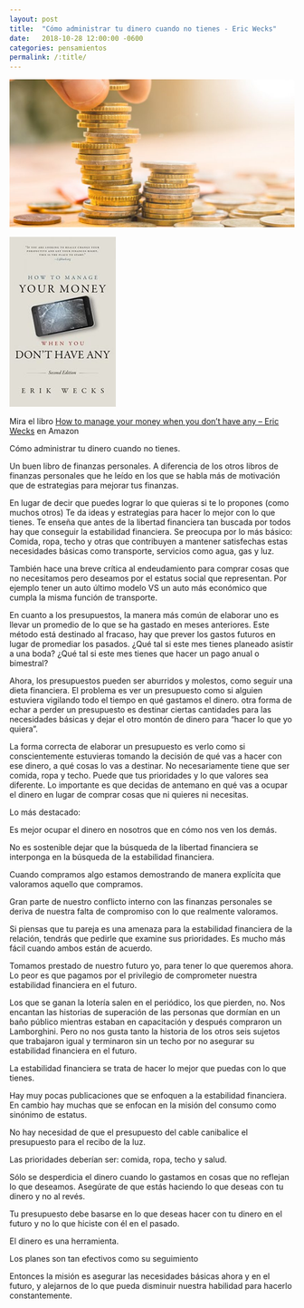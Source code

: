 ```yaml
---
layout: post
title:  "Cómo administrar tu dinero cuando no tienes - Eric Wecks"
date:   2018-10-28 12:00:00 -0600
categories: pensamientos
permalink: /:title/
---
```


<img src="/assets/post-images/como-administrar-tu-dinero-cuando-no-tienes.jpg">

<a href="https://amzn.to/2JnjScK"><img src="/assets/images/libro-como-administrar-tu-dinero-cuando-no-tienes.jpg"></a>

<p>Mira el libro <a href="https://amzn.to/2Da5LXZ">How to manage your money when you don’t have any – Eric Wecks</a> en Amazon</p>

Cómo administrar tu dinero cuando no tienes.

Un buen libro de finanzas personales. A diferencia de los otros libros de finanzas personales que he leído en los que se habla más de motivación que de estrategias para mejorar tus finanzas.

En lugar de decir que puedes lograr lo que quieras si te lo propones (como muchos otros) Te da ideas y estrategias para hacer lo mejor con lo que tienes. Te enseña que antes de la libertad financiera tan buscada por todos hay que conseguir la estabilidad financiera. Se preocupa por lo más básico: Comida, ropa, techo y otras que contribuyen a mantener satisfechas estas necesidades básicas como transporte, servicios como agua, gas y luz.

También hace una breve crítica al endeudamiento para comprar cosas que no necesitamos pero deseamos por el estatus social que representan. Por ejemplo tener un auto último modelo VS un auto más económico que cumpla la misma función de transporte.

En cuanto a los presupuestos, la manera más común de elaborar uno es llevar un promedio de lo que se ha gastado en meses anteriores. Este método está destinado al fracaso, hay que prever los gastos futuros en lugar de promediar los pasados. ¿Qué tal si este mes tienes planeado asistir a una boda? ¿Qué tal si este mes tienes que hacer un pago anual o bimestral?

Ahora, los presupuestos pueden ser aburridos y molestos, como seguir una dieta financiera. El problema es ver un presupuesto como si alguien estuviera vigilando todo el tiempo en qué gastamos el dinero. otra forma de echar a perder un presupuesto es destinar ciertas cantidades para las necesidades básicas y dejar el otro montón de dinero para “hacer lo que yo quiera”.

La forma correcta de elaborar un presupuesto es verlo como si conscientemente estuvieras tomando la decisión de qué vas a hacer con ese dinero, a qué cosas lo vas a destinar. No necesariamente tiene que ser comida, ropa y techo. Puede que tus prioridades y lo que valores sea diferente. Lo importante es que decidas de antemano en qué vas a ocupar el dinero en lugar de comprar cosas que ni quieres ni necesitas.

Lo más destacado:

Es mejor ocupar el dinero en nosotros que en cómo nos ven los demás.

No es sostenible dejar que la búsqueda de la libertad financiera se interponga en la búsqueda de la estabilidad financiera.

Cuando compramos algo estamos demostrando de manera explícita que valoramos aquello que compramos.

Gran parte de nuestro conflicto interno con las finanzas personales se deriva de nuestra falta de compromiso con lo que realmente valoramos.

Si piensas que tu pareja es una amenaza para la estabilidad financiera de la relación, tendrás que pedirle que examine sus prioridades. Es mucho más fácil cuando ambos están de acuerdo.

Tomamos prestado de nuestro futuro yo, para tener lo que queremos ahora. Lo peor es que pagamos por el privilegio de comprometer nuestra estabilidad financiera en el futuro.

Los que se ganan la lotería salen en el periódico, los que pierden, no. Nos encantan las historias de superación de las personas que dormían en un baño público mientras estaban en capacitación y después compraron un Lamborghini. Pero no nos gusta tanto la historia de los otros seis sujetos que trabajaron igual y terminaron sin un techo por no asegurar su estabilidad financiera en el futuro.

La estabilidad financiera se trata de hacer lo mejor que puedas con lo que tienes.

Hay muy pocas publicaciones que se enfoquen a la estabilidad financiera. En cambio hay muchas que se enfocan en la misión del consumo como sinónimo de estatus.

No hay necesidad de que el presupuesto del cable canibalice el presupuesto para el recibo de la luz.

Las prioridades deberían ser: comida, ropa, techo y salud.

Sólo se desperdicia el dinero cuando lo gastamos en cosas que no reflejan lo que deseamos. Asegúrate de que estás haciendo lo que deseas con tu dinero y no al revés.

Tu presupuesto debe basarse en lo que deseas hacer con tu dinero en el futuro y no lo que hiciste con él en el pasado.

El dinero es una herramienta.

Los planes son tan efectivos como su seguimiento

Entonces la misión es asegurar las necesidades básicas ahora y en el futuro, y alejarnos de lo que pueda disminuir nuestra habilidad para hacerlo constantemente.